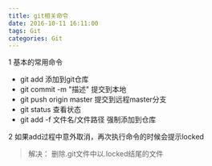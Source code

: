 ```yaml
---
title: git相关命令
date: 2016-10-11 16:11:00
tags: Git
categories: Git
---
```


1 基本的常用命令
- git add 添加到git仓库
- git commit -m "描述" 提交到本地
- git push origin master 提交到远程master分支
- git status 查看状态
- git add -f 文件名/文件路径 强制添加到仓库

2 如果add过程中意外取消，再次执行命令的时候会提示locked

> 解决： 删除.git文件中以.locked结尾的文件


